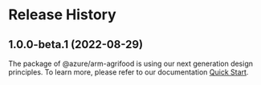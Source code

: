 # Release History
    
## 1.0.0-beta.1 (2022-08-29)

The package of @azure/arm-agrifood is using our next generation design principles. To learn more, please refer to our documentation [Quick Start](https://aka.ms/js-track2-quickstart).
